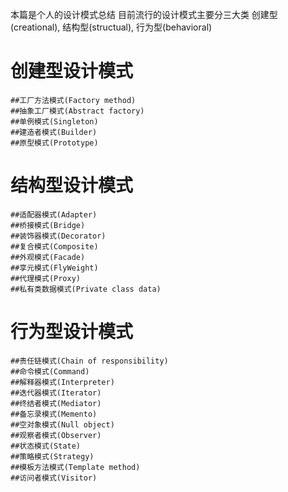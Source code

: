 本篇是个人的设计模式总结
目前流行的设计模式主要分三大类
创建型(creational), 结构型(structual), 行为型(behavioral)

# 创建型设计模式
	##工厂方法模式(Factory method)
	##抽象工厂模式(Abstract factory)
	##单例模式(Singleton)
	##建造者模式(Builder)
	##原型模式(Prototype)
# 结构型设计模式
	##适配器模式(Adapter)
	##桥接模式(Bridge)
	##装饰器模式(Decorator)
	##复合模式(Composite)
	##外观模式(Facade)
	##享元模式(FlyWeight)
	##代理模式(Proxy)
	##私有类数据模式(Private class data)
# 行为型设计模式
	##责任链模式(Chain of responsibility)
	##命令模式(Command)
	##解释器模式(Interpreter)
	##迭代器模式(Iterator)
	##终结者模式(Mediator)
	##备忘录模式(Memento)
	##空对象模式(Null object)
	##观察者模式(Observer)
	##状态模式(State)
	##策略模式(Strategy)
	##模板方法模式(Template method)
	##访问者模式(Visitor)